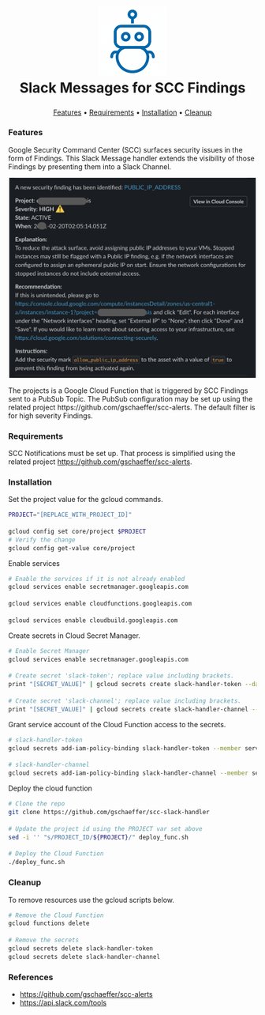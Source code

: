<h1 align="center">
<img src="img/bot_img.jpg" alt="SCC Findings Bot" width="140px">
<br>Slack Messages for SCC Findings
</h1>
<h5 align="center"></h5>
<p align="center">
  <a href="#features">Features</a> •
  <a href="#requirements">Requirements</a> • 
  <a href="#installation">Installation</a> •
  <a href="#cleanup">Cleanup</a>
</p>


### Features

Google Security Command Center (SCC) surfaces security issues in the form of Findings. This Slack Message handler extends the visibility of those Findings by presenting them into a Slack Channel. 
<p align="center">
	<img src="img/slack_message.png" alt="Slack Message Example" width="500px">
</p>
The projects is a Google Cloud Function that is triggered by SCC Findings sent to a PubSub Topic. The PubSub configuration may be set up using the related project https://github.com/gschaeffer/scc-alerts. The default filter is for high severity Findings.  

### Requirements

SCC Notifications must be set up. That process is simplified using the related project https://github.com/gschaeffer/scc-alerts. 

### Installation

Set the project value for the gcloud commands.

```bash
PROJECT="[REPLACE_WITH_PROJECT_ID]"

gcloud config set core/project $PROJECT
# Verify the change
gcloud config get-value core/project
```

Enable services

```bash
# Enable the services if it is not already enabled
gcloud services enable secretmanager.googleapis.com

gcloud services enable cloudfunctions.googleapis.com

gcloud services enable cloudbuild.googleapis.com
```

Create secrets in Cloud Secret Manager. 

```bash
# Enable Secret Manager
gcloud services enable secretmanager.googleapis.com

# Create secret 'slack-token'; replace value including brackets.
print "[SECRET_VALUE]" | gcloud secrets create slack-handler-token --data-file=- --replication-policy user-managed --locations us-central1

# Create secret 'slack-channel'; replace value including brackets.
print "[SECRET_VALUE]" | gcloud secrets create slack-handler-channel --data-file=- --replication-policy user-managed --locations us-central1
```

Grant service account of the Cloud Function access to the secrets.

```bash
# slack-handler-token
gcloud secrets add-iam-policy-binding slack-handler-token --member serviceAccount:$(gcloud config get-value project)@appspot.gserviceaccount.com --role roles/secretmanager.secretAccessor --condition None

# slack-handler-channel
gcloud secrets add-iam-policy-binding slack-handler-channel --member serviceAccount:$(gcloud config get-value project)@appspot.gserviceaccount.com --role roles/secretmanager.secretAccessor --condition None
```

Deploy the cloud function

```bash
# Clone the repo
git clone https://github.com/gschaeffer/scc-slack-handler

# Update the project id using the PROJECT var set above
sed -i '' "s/PROJECT_ID/${PROJECT}/" deploy_func.sh

# Deploy the Cloud Function
./deploy_func.sh
```

### Cleanup

To remove resources use the gcloud scripts below.

```bash
# Remove the Cloud Function 
gcloud functions delete 

# Remove the secrets
gcloud secrets delete slack-handler-token
gcloud secrets delete slack-handler-channel
```


### References
- https://github.com/gschaeffer/scc-alerts
- https://api.slack.com/tools